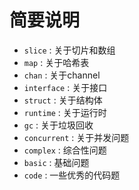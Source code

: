 # 简要说明
- `slice` : 关于切片和数组  
- `map` : 关于哈希表
- `chan` : 关于channel
- `interface` : 关于接口
- `struct` : 关于结构体
- `runtime` : 关于运行时
- `gc` : 关于垃圾回收
- `concurrent` : 关于并发问题
- `complex` : 综合性问题
- `basic` : 基础问题
- `code` : 一些优秀的代码题